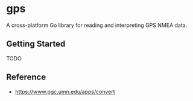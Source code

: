 # gps

A cross-platform Go library for reading and interpreting GPS NMEA data.

## Getting Started

TODO

## Reference

* https://www.pgc.umn.edu/apps/convert

